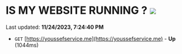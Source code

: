 # IS MY WEBSITE RUNNING ? [![](https://img.shields.io/static/v1?label=Sponsor&message=%E2%9D%A4&logo=GitHub&color=%23fe8e86)](https://github.com/sponsors/<username>)

Last updated: **11/24/2023, 7:24:40 PM**

- `GET` [https://youssefservice.me](https://youssefservice.me) - **Up** (1044ms)
